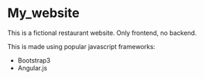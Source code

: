 # My_website
This is a fictional restaurant website. Only frontend, no backend.

This is made using popular javascript frameworks:
- Bootstrap3
- Angular.js
